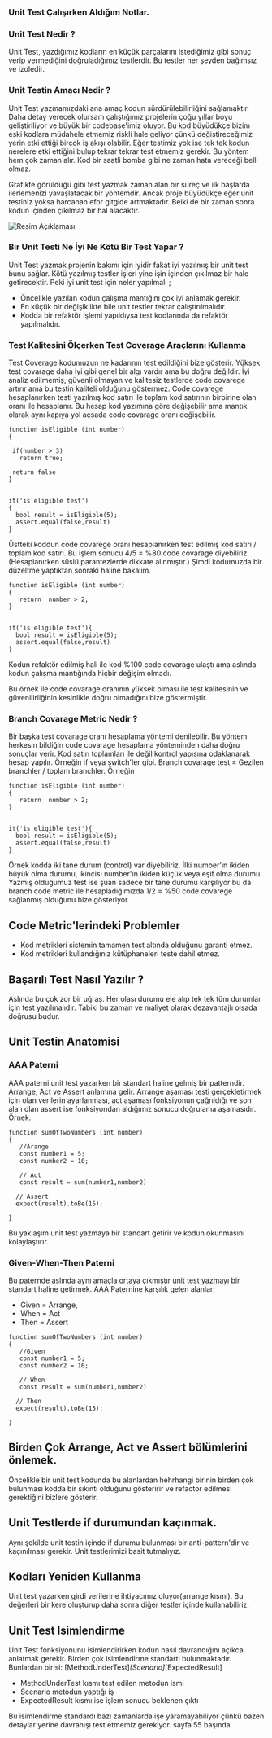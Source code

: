 ### Unit Test Çalışırken Aldığım Notlar.

### Unit Test Nedir ?
Unit Test, yazdığımız kodların en küçük parçalarını istediğimiz gibi sonuç verip vermediğini
doğruladığımız testlerdir. Bu testler her şeyden bağımsız ve izoledir. 

### Unit Testin Amacı Nedir ? 
Unit Test yazmamızdaki ana amaç kodun sürdürülebilirliğini sağlamaktır. Daha detay verecek olursam
çalıştığımız projelerin çoğu yıllar boyu geliştiriliyor ve büyük bir codebase'imiz oluyor. Bu kod 
büyüdükçe bizim eski kodlara müdahele etmemiz riskli hale geliyor çünkü değiştireceğimiz yerin etki
ettiği birçok iş akışı olabilir. Eğer testimiz yok ise tek tek kodun nerelere etki ettiğini bulup
tekrar tekrar test etmemiz gerekir. Bu yöntem hem çok zaman alır. Kod bir saatli bomba gibi ne zaman
hata vereceği belli olmaz.


Grafikte görüldüğü gibi test yazmak zaman alan bir süreç ve ilk başlarda ilerlemenizi 
yavaşlatacak bir yöntemdir. Ancak proje büyüdükçe eğer unit testiniz yoksa harcanan efor
gitgide artmaktadır. Belki de bir zaman sonra kodun içinden çıkılmaz bir hal alacaktır.

![Resim Açıklaması](assets/unit_test_1)


### Bir Unit Testi Ne İyi Ne Kötü Bir Test Yapar ? 
Unit Test yazmak projenin bakımı için iyidir fakat iyi yazılmış bir unit test bunu sağlar. Kötü
yazılmış testler işleri yine işin içinden çıkılmaz bir hale getirecektir. Peki iyi unit test için 
neler yapılmalı ; 
 - Öncelikle yazılan kodun çalışma mantığını çok iyi anlamak gerekir.
 - En küçük bir değişiklikte bile unit testler tekrar çalıştırılmalıdır.
 - Kodda bir refaktör işlemi yapıldıysa test kodlarında da refaktör yapılmalıdır.

### Test Kalitesini Ölçerken Test Coverage Araçlarını Kullanma
Test Coverage kodumuzun ne kadarının test edildiğini bize gösterir. Yüksek test covarage daha iyi 
gibi genel bir algı vardır ama bu doğru değildir. İyi analiz edilmemiş, güvenli olmayan ve kalitesiz
testlerde code covarege artırır ama bu testin kaliteli olduğunu göstermez. 
Code covarege hesaplanırken testi yazılmış kod satırı ile toplam kod satırının birbirine olan oranı ile hesaplanır. Bu hesap kod yazımına göre değişebilir ama mantık olarak aynı kapıya yol açsada code covarage oranı değişebilir.

```
function isEligible (int number)
{

 if(number > 3)
   return true;

 return false
}


it('is eligible test')
{
  bool result = isEligible(5);
  assert.equal(false,result)
}

```

Üstteki koddun code covarege oranı hesaplanırken  test edilmiş kod satırı / toplam kod satırı. Bu işlem sonucu 4/5 = %80 code covarage diyebiliriz. (Hesaplanırken süslü parantezlerde dikkate alınmıştır.)  Şimdi kodumuzda bir düzeltme yaptıktan sonraki haline bakalım.

```
function isEligible (int number)
{
   return  number > 2;
}


it('is eligible test'){
  bool result = isEligible(5);
  assert.equal(false,result)
}

```
Kodun refaktör edilmiş hali ile kod %100 code covarage ulaştı ama aslında kodun çalışma mantığında hiçbir değişim olmadı.

Bu örnek ile code covarage oranının yüksek olması ile test kalitesinin ve güvenilirliğinin kesinlikle doğru olmadığını bize göstermiştir.

### Branch Covarage Metric Nedir ? 
Bir başka test covarage oranı hesaplama yöntemi denilebilir. Bu yöntem herkesin bildiğin code covarage hesaplama yönteminden daha doğru sonuçlar verir. Kod satırı toplamları ile değil kontrol yapısına odaklanarak hesap yapılır. Örneğin if veya switch'ler gibi. Branch covarage test = Gezilen branchler / toplam branchler. Örneğin

```
function isEligible (int number)
{
   return  number > 2;
}


it('is eligible test'){
  bool result = isEligible(5);
  assert.equal(false,result)
}

```

Örnek kodda iki tane durum (control) var diyebiliriz. İlki number'ın ikiden büyük olma durumu, ikincisi number'ın ikiden küçük veya eşit olma durumu. Yazmış olduğumuz test ise şuan sadece
bir tane durumu karşılıyor bu da branch code metric ile hesapladığımızda 1/2 = %50 code covarege sağlanmış olduğunu bize gösteriyor.


## Code Metric'lerindeki Problemler
- Kod metrikleri sistemin tamamen test altında olduğunu garanti etmez.
- Kod metrikleri kullandığınız kütüphaneleri teste dahil  etmez.

## Başarılı Test Nasıl Yazılır ?
Aslında bu çok zor bir uğraş. Her olası durumu ele alıp tek tek tüm durumlar için test yazılmalıdır. Tabiki bu zaman ve maliyet olarak dezavantajlı olsada doğrusu budur.

## Unit Testin Anatomisi
### AAA Paterni
AAA paterni unit test yazarken bir standart haline gelmiş bir patterndir. Arrange, Act ve Assert anlamına gelir. Arrange aşaması testi gerçekletirmek için olan verilerin ayarlanması,
act aşaması fonksiyonun çağrıldığı ve son alan olan assert ise fonksiyondan aldığımız
sonucu doğrulama aşamasıdır. Örnek:

```
function sumOfTwoNumbers (int number)
{
   //Arange
   const number1 = 5;
   const number2 = 10;

   // Act
   const result = sum(number1,number2)

  // Assert
  expect(result).toBe(15);
   
}

```

Bu yaklaşım unit test yazmaya bir standart getirir ve kodun okunmasını kolaylaştırır.

### Given-When-Then Paterni
Bu paternde aslında aynı amaçla ortaya çıkmıştır unit test yazmayı bir standart haline
getirmek.
AAA Paternine karşılık gelen alanlar:
 - Given = Arrange,
 - When = Act
 - Then = Assert

```
function sumOfTwoNumbers (int number)
{
   //Given
   const number1 = 5;
   const number2 = 10;

   // When
   const result = sum(number1,number2)

  // Then
  expect(result).toBe(15);
   
}

```

## Birden Çok Arrange, Act ve Assert bölümlerini önlemek.
Öncelikle bir unit test kodunda bu alanlardan hehrhangi birinin birden çok bulunması
kodda bir sıkıntı olduğunu gösteririr ve refactor edilmesi gerektiğini bizlere gösterir.

## Unit Testlerde if durumundan kaçınmak.
Aynı şekilde unit testin içinde if durumu bulunması bir anti-pattern'dir ve kaçınılması gerekir. Unit testlerimizi basit tutmalıyız.

## Kodları Yeniden Kullanma
Unit test yazarken girdi verilerine ihtiyacımız oluyor(arrange kısmı). Bu değerleri bir kere oluşturup daha sonra diğer testler içinde kullanabiliriz.

## Unit Test Isimlendirme
Unit Test fonksiyonunu isimlendirirken kodun nasıl davrandığını açıkca anlatmak gerekir. Birden çok isimlendirme standartı bulunmaktadır. Bunlardan birisi: 
[MethodUnderTest]_[Scenario]_[ExpectedResult]
- MethodUnderTest kısmı test edilen metodun ismi
- Scenario metodun yaptığı iş
- ExpectedResult kısmı ise işlem sonucu beklenen çıktı

Bu isimlendirme standardı bazı zamanlarda işe yaramayabiliyor çünkü bazen detaylar yerine davranışı test etmemiz gerekiyor. 
sayfa 55 başında.





